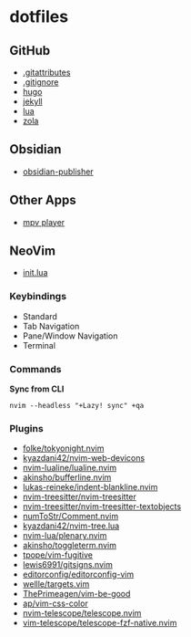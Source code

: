 # dotfiles

## GitHub

- [.gitattributes](.gitattributes)
- [.gitignore](.gitignore)
- [hugo](github/hugo.gitignore)
- [jekyll](github/jekyll.gitignore)
- [lua](github/lua.gitignore)
- [zola](github/zola.gitignore)

## Obsidian

- [obsidian-publisher](obsidian-publisher.json)

## Other Apps

- [mpv player](mpv.toml)

## NeoVim

- [init.lua](nvim/init.lua)

### Keybindings

- Standard
- Tab Navigation
- Pane/Window Navigation
- Terminal

### Commands

**Sync from CLI**

```pwsh
nvim --headless "+Lazy! sync" +qa
```

### Plugins

- [folke/tokyonight.nvim](https://github.com/folke/tokyonight.nvim)
- [kyazdani42/nvim-web-devicons](https://github.com/kyazdani42/nvim-web-devicons)
- [nvim-lualine/lualine.nvim](https://github.com/nvim-lualine/lualine.nvim)
- [akinsho/bufferline.nvim](https://github.com/akinsho/bufferline.nvim)
- [lukas-reineke/indent-blankline.nvim](https://github.com/lukas-reineke/indent-blankline.nvim)
- [nvim-treesitter/nvim-treesitter](https://github.com/nvim-treesitter/nvim-treesitter)
- [nvim-treesitter/nvim-treesitter-textobjects](https://github.com/nvim-treesitter/nvim-treesitter-textobjects)
- [numToStr/Comment.nvim](https://github.com/numToStr/Comment.nvim)
- [kyazdani42/nvim-tree.lua](https://github.com/kyazdani42/nvim-tree.lua)
- [nvim-lua/plenary.nvim](https://github.com/nvim-lua/plenary.nvim)
- [akinsho/toggleterm.nvim](https://github.com/akinsho/toggleterm.nvim)
- [tpope/vim-fugitive](https://github.com/tpope/vim-fugitive)
- [lewis6991/gitsigns.nvim](https://github.com/lewis6991/gitsigns.nvim)
- [editorconfig/editorconfig-vim](https://github.com/editorconfig/editorconfig-vim)
- [wellle/targets.vim](https://github.com/wellle/targets.vim)
- [ThePrimeagen/vim-be-good](https://github.com/ThePrimeagen/vim-be-good)
- [ap/vim-css-color](https://github.com/ap/vim-css-color)
- [nvim-telescope/telescope.nvim](https://github.com/nvim-telescope/telescope.nvim)
- [vim-telescope/telescope-fzf-native.nvim](https://github.com/vim-telescope/telescope-fzf-native.nvim)
